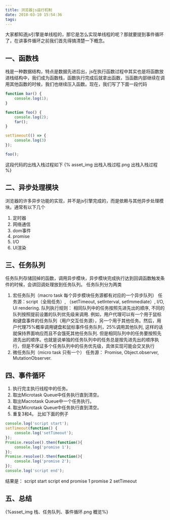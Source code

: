 ```yaml
---
title: 浏览器js运行机制
date: 2018-03-10 15:54:36
tags:
---
```

大家都知道js引擎是单线程的，那它是怎么实现单线程的呢？那就要提到事件循环了，在讲事件循环之前我们首先得搞清楚一下概念。
## 一、函数栈
栈是一种数据结构，特点是数据先进后出，js在执行函数过程中其实也是将函数放进栈结构中，我们成为函数栈，函数执行完成后就拿出函数，当函数内部继续在调用其他函数的时候，我们也继续压入函数。现在，我们写了下面一段代码
```javascript
function bar() {
    console.log(1);
}

function foo() {
    console.log(2);
    far();
}

setTimeout(() => {
    console.log(3)
});

foo();
```
<!-- more -->
这段代码的出栈入栈过程如下
{% asset_img 出栈入栈过程.png 出栈入栈过程 %}

## 二、异步处理模块
浏览器的许多异步功能的实现，并不是js引擎完成的，而是依赖与其他异步处理模块。通常有以下几个
1. 定时器
2. 网络通信
3. dom事件
4. promise
5. I/O
6. UI渲染

## 三、任务队列
任务队列存储回掉的函数，调用异步模块，异步模块完成执行达到回调函数触发条件的时候，会讲回调处理放到任务队列。
任务队列分为两类
1. 宏任务队列（macro task 每个异步模块任务源都有对应的一个异步队列）
任务源：script（全局任务）, （setTimeout, setInterval, setImmediate）, I/O, UI rendering.
队列执行规则：
 相同队列中的任务按照先进先出的顺序, 不同的队列按照提前设置的队列优先级来调用. 例如，用户代理可以有一个用于鼠标和键盘事件的任务队列（用户交互任务源），另一个用于其他任务。然后，用户代理75%概率调用键盘和鼠标事件任务队列，25%调用其他队列, 这样的话就保持界面响应而且不会饿死其他任务队列. 但是相同队列中的任务要按照先进先出的顺序。也就是说单独的任务队列中的任务总是按先进先出的顺序执行，但是不保证多个任务队列中的任务优先级，具体实现可能会交叉执行
2. 微任务队列（micro task 只有一个）
任务源： Promise, Object.observer, MutationObserver.

## 四、事件循环
1. 执行完主执行线程中的任务。
2. 取出Microtask Queue中任务执行直到清空。
3. 取出Macrotask Queue中一个任务执行。
4. 取出Microtask Queue中任务执行直到清空。
5. 重复3和4。
比如下面的例子
```javascript
console.log('script start');
setTimeout(function() {
    console.log('setTimeout');
});
Promise.resolve().then(function(){
    console.log('promise 1');
});
Promise.resolve().then(function(){
    console.log('promise 2');
});
console.log('script end');
```
结果是：
script start
script end
promise 1
promise 2
setTimeout

## 五、总结
{%asset_img 栈、任务队列、事件循环.png 概览%}